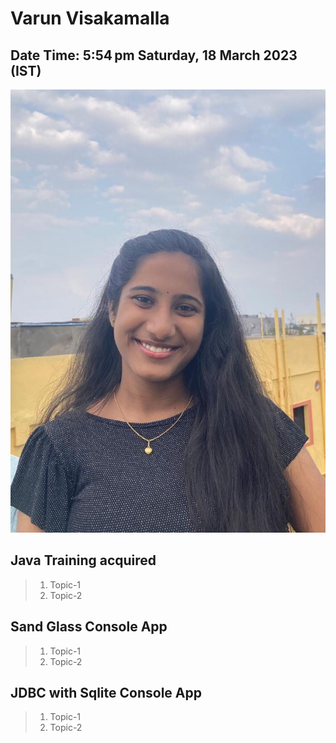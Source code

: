 # Varun Visakamalla

## Date Time:  5:54 pm Saturday, 18 March 2023 (IST)

![Bhavya Dora|150x150](Documentation/Images/Bhavya%20Github.jpg)

## Java Training acquired

> 1. Topic-1
> 1. Topic-2

## Sand Glass Console App

> 1. Topic-1
> 1. Topic-2

## JDBC with Sqlite Console App
> 1. Topic-1
> 1. Topic-2

